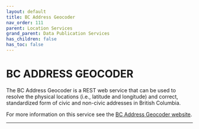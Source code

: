 ```yaml
---
layout: default
title: BC Address Geocoder
nav_order: 111
parent: Location Services
grand_parent: Data Publication Services
has_children: false
has_toc: false
---
```


# BC ADDRESS GEOCODER

The BC Address Geocoder is a REST web service that can be used to resolve the physical locations (i.e., latitude and longitude) and correct, standardized form of civic and non-civic addresses in British Columbia.

For more information on this service see the [BC Address Geocoder website](https://www2.gov.bc.ca/gov/content/data/geographic-data-services/location-services/geocoder).

-------------------------------------------------------
